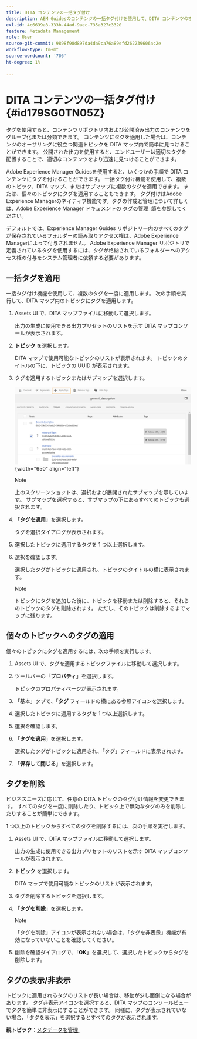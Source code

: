 ```yaml
---
title: DITA コンテンツの一括タグ付け
description: AEM Guidesのコンテンツの一括タグ付けを使用して、DITA コンテンツの検出性を向上させます。 1 つまたは複数のトピックにバルクタグを適用、削除、表示、非表示にする方法を説明します。
exl-id: 4c6639a3-333b-44ad-9aec-735a327c3320
feature: Metadata Management
role: User
source-git-commit: 9898f98d897da4da9ca76a89efd262239606ac2e
workflow-type: tm+mt
source-wordcount: '706'
ht-degree: 1%

---
```


# DITA コンテンツの一括タグ付け {#id179SG0TN05Z}

タグを使用すると、コンテンツリポジトリ内および公開済み出力のコンテンツをグループ化または分類できます。 コンテンツにタグを適用した場合は、コンテンツのオーサリングに役立つ関連トピックを DITA マップ内で簡単に見つけることができます。 公開された出力を使用すると、エンドユーザーは適切なタグを配置することで、適切なコンテンツをより迅速に見つけることができます。

Adobe Experience Manager Guidesを使用すると、いくつかの手順で DITA コンテンツにタグを付けることができます。 一括タグ付け機能を使用して、複数のトピック、DITA マップ、またはサブマップに複数のタグを適用できます。 または、個々のトピックにタグを適用することもできます。 タグ付けはAdobe Experience Managerのネイティブ機能です。タグの作成と管理について詳しくは、Adobe Experience Manager ドキュメントの [&#x200B; タグの管理 &#x200B;](https://experienceleague.adobe.com/docs/experience-manager-cloud-service/sites/authoring/features/tags.html?lang=ja) 節を参照してください。

デフォルトでは、Experience Manager Guides リポジトリー内のすべてのタグが保存されているフォルダーの読み取りアクセス権は、Adobe Experience Managerによって付与されません。 Adobe Experience Manager リポジトリで定義されているタグを使用するには、タグが格納されているフォルダーへのアクセス権の付与をシステム管理者に依頼する必要があります。

## 一括タグを適用

一括タグ付け機能を使用して、複数のタグを一度に適用します。 次の手順を実行して、DITA マップ内のトピックにタグを適用します。

1. Assets UI で、DITA マップファイルに移動して選択します。

   出力の生成に使用できる出力プリセットのリストを示す DITA マップコンソールが表示されます。

1. **トピック** を選択します。

   DITA マップで使用可能なトピックのリストが表示されます。 トピックのタイトルの下に、トピックの UUID が表示されます。

1. タグを適用するトピックまたはサブマップを選択します。

   ![](images/apply-tags-uuid.png){width="650" align="left"}


   >[!NOTE]
   >
   > 上のスクリーンショットは、選択および展開されたサブマップを示しています。 サブマップを選択すると、サブマップの下にあるすべてのトピックも選択されます。

1. 「**タグを適用**」を選択します。

   タグを選択ダイアログが表示されます。

1. 選択したトピックに適用するタグを 1 つ以上選択します。

1. 選択を確認します。

   選択したタグがトピックに適用され、トピックのタイトルの横に表示されます。

   >[!NOTE]
   >
   > トピックにタグを追加した後に、トピックを移動または削除すると、それらのトピックのタグも削除されます。 ただし、そのトピックは削除するまでマップに残ります。


## 個々のトピックへのタグの適用

個々のトピックにタグを適用するには、次の手順を実行します。

1. Assets UI で、タグを適用するトピックファイルに移動して選択します。

1. ツールバーの「**プロパティ**」を選択します。

   トピックのプロパティページが表示されます。

1. 「基本」タブで、「**タグ** フィールドの横にある参照アイコンを選択します。

1. 選択したトピックに適用するタグを 1 つ以上選択します。

1. 選択を確認します。

1. 「**タグを適用**」を選択します。

   選択したタグがトピックに適用され、「タグ」フィールドに表示されます。

1. 「**保存して閉じる**」を選択します。


## タグを削除

ビジネスニーズに応じて、任意の DITA トピックのタグ付け情報を変更できます。 すべてのタグを一度に削除したり、トピック上で無効なタグのみを削除したりすることが簡単にできます。

1 つ以上のトピックからすべてのタグを削除するには、次の手順を実行します。

1. Assets UI で、DITA マップファイルに移動して選択します。

   出力の生成に使用できる出力プリセットのリストを示す DITA マップコンソールが表示されます。

1. **トピック** を選択します。

   DITA マップで使用可能なトピックのリストが表示されます。

1. タグを削除するトピックを選択します。

1. 「**タグを削除**」を選択します。

   >[!NOTE]
   >
   > 「タグを削除」アイコンが表示されない場合は、「タグを非表示」機能が有効になっていないことを確認してください。

1. 削除を確認ダイアログで、「**OK**」を選択して、選択したトピックからタグを削除します。


## タグの表示/非表示

トピックに適用されるタグのリストが長い場合は、移動が少し面倒になる場合があります。 タグ非表示アイコンを選択すると、DITA マップのコンソールビューでタグを簡単に非表示にすることができます。 同様に、タグが表示されていない場合、「タグを表示」を選択するとすべてのタグが表示されます。

**親トピック：**&#x200B;[&#x200B; メタデータを管理 &#x200B;](manage-metadata.md)
